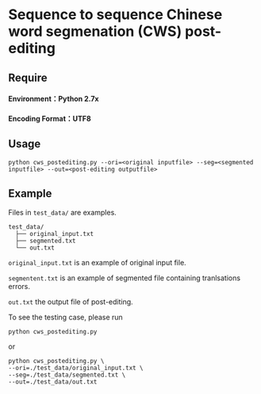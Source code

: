 # Sequence to sequence Chinese word segmenation (CWS) post-editing

## Require
#### Environment：Python 2.7x
#### Encoding Format：UTF8

## Usage 

```
python cws_postediting.py --ori=<original inputfile> --seg=<segmented inputfile> --out=<post-editing outputfile>
```

## Example

Files in `test_data/` are examples.
```
test_data/
  ├── original_input.txt
  ├── segmented.txt
  └── out.txt
```
`original_input.txt` is an example of original input file.

`segmentent.txt` is an example of segmented file containing tranlsations errors.

`out.txt` the output file of post-editing.

To see the testing case, please run 
```
python cws_postediting.py
```
or
```
python cws_postediting.py \
--ori=./test_data/original_input.txt \
--seg=./test_data/segmented.txt \
--out=./test_data/out.txt
```
